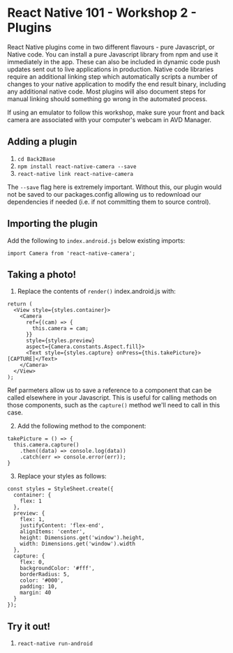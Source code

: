 React Native 101 - Workshop 2 - Plugins
===

React Native plugins come in two different flavours - pure Javascript, or Native code. You can install a pure Javascript library from npm and use it immediately in the app. These can also be included in dynamic code push updates sent out to live applications in production. Native code libraries require an additional linking step which automatically scripts a number of changes to your native application to modify the end result binary, including any additional native code. Most plugins will also document steps for manual linking should something go wrong in the automated process.

If using an emulator to follow this workshop, make sure your front and back camera are associated with your computer's webcam in AVD Manager.

Adding a plugin
---

1. `cd Back2Base`
2. `npm install react-native-camera --save`
3. `react-native link react-native-camera`

The `--save` flag here is extremely important. Without this, our plugin would not be saved to our packages.config allowing us to redownload our dependencies if needed (i.e. if not committing them to source control).

Importing the plugin
---

Add the following to `index.android.js` below existing imports:

`import Camera from 'react-native-camera';`

Taking a photo!
---

1. Replace the contents of `render()` index.android.js with:
```
return (
  <View style={styles.container}>
    <Camera
      ref={(cam) => {
        this.camera = cam;
      }}
      style={styles.preview}
      aspect={Camera.constants.Aspect.fill}>
      <Text style={styles.capture} onPress={this.takePicture}>[CAPTURE]</Text>
    </Camera>
  </View>
);
```

Ref parmeters allow us to save a reference to a component that can be called elsewhere in your Javascript. This is useful for calling methods on those components, such as the `capture()` method we'll need to call in this case.

2. Add the following method to the component:

```
takePicture = () => {
  this.camera.capture()
    .then((data) => console.log(data))
    .catch(err => console.error(err));
}
```

3. Replace your styles as follows:

```
const styles = StyleSheet.create({
  container: {
    flex: 1
  },
  preview: {
    flex: 1,
    justifyContent: 'flex-end',
    alignItems: 'center',
    height: Dimensions.get('window').height,
    width: Dimensions.get('window').width
  },
  capture: {
    flex: 0,
    backgroundColor: '#fff',
    borderRadius: 5,
    color: '#000',
    padding: 10,
    margin: 40
  }
});
```

Try it out!
---

1. `react-native run-android`